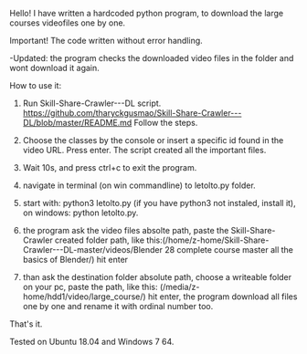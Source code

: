 Hello!
I have written a hardcoded python program, to download the large courses videofiles one by one.

Important! The code written without error handling.

-Updated: the program checks the downloaded video files in the folder and wont download it again.

How to use it:

1. Run Skill-Share-Crawler---DL script.
https://github.com/tharyckgusmao/Skill-Share-Crawler---DL/blob/master/README.md
Follow the steps.

2. Choose the classes by the console or insert a specific id found in the video URL. Press enter.
The script created all the important files.

3. Wait 10s, and press ctrl+c to exit the program. 

4. navigate in terminal (on win commandline) to letolto.py folder.

5. start with: python3 letolto.py (if you have python3 not instaled, install it), on windows: python letolto.py.

6. the program ask the video files absolte path, paste the Skill-Share-Crawler created folder path, like this:(/home/z-home/Skill-Share-Crawler---DL-master/videos/Blender 28 complete course master all the basics of Blender/)
hit enter

7. than ask the destination folder absolute path, choose a writeable folder on your pc, paste the path, like this: (/media/z-home/hdd1/video/large_course/)
hit enter, the program download all files one by one and rename it with ordinal number too.

That's it.

Tested on Ubuntu 18.04 and Windows 7 64.

